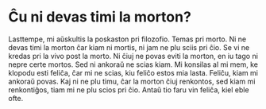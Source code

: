 <link rel="stylesheet" href="../stilo.css">

# Ĉu ni devas timi la morton?

Lasttempe, mi aŭskultis la poskaston pri filozofio. Temas pri morto.
Ni ne devas timi la morton ĉar kiam ni mortis, ni jam ne plu sciis pri ĉio. Se vi ne kredas pri la vivo post la morto.
Ni ĉiuj ne povas eviti la morton, en iu tago ni nepre certe mortos. Sed ni ankoraŭ ne scias kiam. Mi konsilas al mi mem, ke klopodu esti feliĉa, ĉar mi ne scias, kiu feliĉo estos mia lasta. Feliĉu, kiam mi ankoraŭ povas.
Kaj ni ne plu timu, ĉar la morton ĉiuj renkontos, sed kiam mi renkontiĝos, tiam mi ne plu scios pri ĉio. Antaŭ tio faru vin feliĉa, kiel eble ofte.
